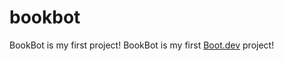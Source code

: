 # bookbot

BookBot is my first project!
BookBot is my first [Boot.dev](https://www.boot.dev) project!
